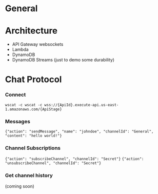 # General

# Architecture

- API Gateway websockets
- Lambda
- DynamoDB
- DynamoDB Streams (just to demo some durability)

# Chat Protocol

### Connect

`wscat -c wscat -c wss://{ApiId}.execute-api.us-east-1.amazonaws.com/{ApiStage}`

### Messages

`{"action": "sendMessage", "name": "johndoe", "channelId": "General", "content": "hello world!"}`

### Channel Subscriptions

`{"action": "subscribeChannel", "channelId": "Secret"}`
`{"action": "unsubscribeChannel", "channelId": "Secret"}`

### Get channel history

(coming soon)